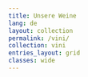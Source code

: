 ```yaml
---
title: Unsere Weine 
lang: de 
layout: collection
permalink: /vini/
collection: vini
entries_layout: grid
classes: wide
---
```

